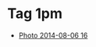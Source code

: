 <!--
title: Tag 1pm
date: 2020-06-28T14:55:35.320Z
tags:
-->
# Tag 1pm

 * [Photo 2014-08-06 16](93977952192.md)